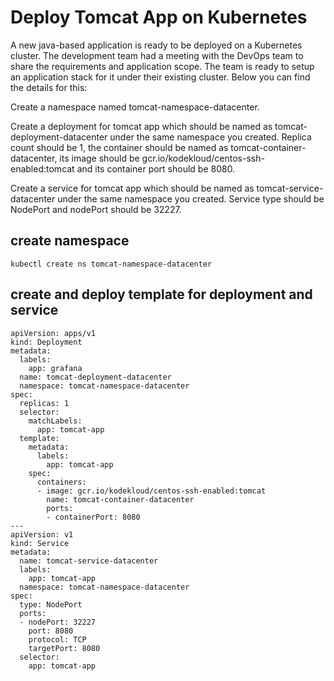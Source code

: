 # Deploy Tomcat App on Kubernetes
A new java-based application is ready to be deployed on a Kubernetes cluster. The development team had a meeting with the DevOps team to share the requirements and application scope. The team is ready to setup an application stack for it under their existing cluster. Below you can find the details for this:

Create a namespace named tomcat-namespace-datacenter.

Create a deployment for tomcat app which should be named as tomcat-deployment-datacenter under the same namespace you created. Replica count should be 1, the container should be named as tomcat-container-datacenter, its image should be gcr.io/kodekloud/centos-ssh-enabled:tomcat and its container port should be 8080.

Create a service for tomcat app which should be named as tomcat-service-datacenter under the same namespace you created. Service type should be NodePort and nodePort should be 32227.

## create namespace
`kubectl create ns tomcat-namespace-datacenter`

## create and deploy template for deployment and service
```
apiVersion: apps/v1
kind: Deployment
metadata:
  labels:
    app: grafana
  name: tomcat-deployment-datacenter
  namespace: tomcat-namespace-datacenter
spec:
  replicas: 1
  selector:
    matchLabels:
      app: tomcat-app
  template:
    metadata:
      labels:
        app: tomcat-app
    spec:
      containers:
      - image: gcr.io/kodekloud/centos-ssh-enabled:tomcat
        name: tomcat-container-datacenter
        ports:
        - containerPort: 8080
---
apiVersion: v1
kind: Service
metadata:
  name: tomcat-service-datacenter
  labels:
    app: tomcat-app
  namespace: tomcat-namespace-datacenter
spec:
  type: NodePort
  ports:
  - nodePort: 32227
    port: 8080
    protocol: TCP
    targetPort: 8080
  selector:
    app: tomcat-app
```